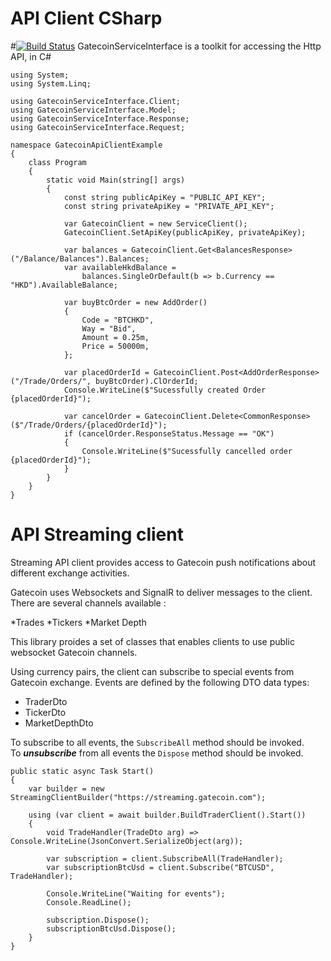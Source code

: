 
API Client CSharp
=================
#[![Build Status](https://gitlab.com/gatecoin/backend-team/api-gatecoin-dotnet/badges/master/build.svg)](https://gitlab.com/gatecoin/backend-team/api-gatecoin-dotnet)
GatecoinServiceInterface is a toolkit for accessing the Http API, in C#


```
using System;
using System.Linq;

using GatecoinServiceInterface.Client;
using GatecoinServiceInterface.Model;
using GatecoinServiceInterface.Response;
using GatecoinServiceInterface.Request;

namespace GatecoinApiClientExample
{
    class Program
    {
        static void Main(string[] args)
        {
            const string publicApiKey = "PUBLIC_API_KEY";
            const string privateApiKey = "PRIVATE_API_KEY";

            var GatecoinClient = new ServiceClient();
            GatecoinClient.SetApiKey(publicApiKey, privateApiKey);

            var balances = GatecoinClient.Get<BalancesResponse>("/Balance/Balances").Balances;
            var availableHkdBalance = 
                balances.SingleOrDefault(b => b.Currency == "HKD").AvailableBalance;

            var buyBtcOrder = new AddOrder()
            {
                Code = "BTCHKD",
                Way = "Bid",
                Amount = 0.25m,
                Price = 50000m,
            };

            var placedOrderId = GatecoinClient.Post<AddOrderResponse>("/Trade/Orders/", buyBtcOrder).ClOrderId;
            Console.WriteLine($"Sucessfully created Order {placedOrderId}");

            var cancelOrder = GatecoinClient.Delete<CommonResponse>($"/Trade/Orders/{placedOrderId}");
            if (cancelOrder.ResponseStatus.Message == "OK") 
            {
                Console.WriteLine($"Sucessfully cancelled order {placedOrderId}");
            }
        }
    }
}
```
API Streaming client
=================

Streaming API client provides access to Gatecoin push notifications about different exchange activities.

Gatecoin uses Websockets and SignalR to deliver messages to the client.
There are several channels available : 

*Trades
*Tickers
*Market Depth


This library proides a set of classes that enables clients to use public websocket Gatecoin channels.

Using currency pairs, the client can subscribe to special events from Gatecoin exchange.
Events are defined by the following DTO data types:

* TraderDto
* TickerDto
* MarketDepthDto

To subscribe to all events, the ```SubscribeAll``` method should be invoked.<br>
To ***unsubscribe*** from all events the ```Dispose``` method should be invoked.
 


```
public static async Task Start()
{
    var builder = new StreamingClientBuilder("https://streaming.gatecoin.com");

    using (var client = await builder.BuildTraderClient().Start())
    {
        void TradeHandler(TradeDto arg) => Console.WriteLine(JsonConvert.SerializeObject(arg));

        var subscription = client.SubscribeAll(TradeHandler);
        var subscriptionBtcUsd = client.Subscribe("BTCUSD", TradeHandler);

        Console.WriteLine("Waiting for events");
        Console.ReadLine();

        subscription.Dispose();
        subscriptionBtcUsd.Dispose();
    }
}
```
